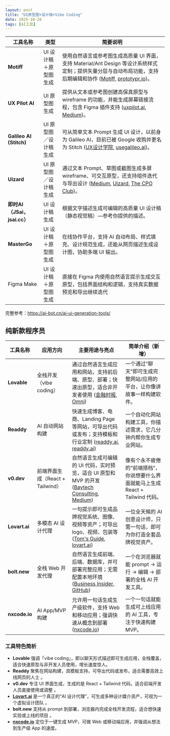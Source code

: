 ```yaml
---
layout: post
title: "UI原型图+设计稿+Vibe Coding"
date: 2025-10-28
tags: [AI工具]
---
```

| 工具名称 | 类型 | 简要说明 |
| --- | --- | --- |
| **Motiff** | UI 设计稿＋原型图生成 | 使用自然语言或参考图生成高质量 UI 界面，支持 Material/Ant Design 等设计系统样式定制；提供矢量分层与自动布局功能，支持后期编辑和协作 ([Motiff](https://motiff.com/ai?utm_source=chatgpt.com), [prototypr.io](https://prototypr.io/toolbox/motiff-ai?utm_source=chatgpt.com))。 |
| **UX Pilot AI** | UI 原型图生成 | 提供从文本或参考图创建高保真原型与 wireframe 的功能，并能生成屏幕链接流程，包含 Figma 插件支持 ([uxpilot.ai](https://uxpilot.ai/?utm_source=chatgpt.com), [Medium](https://medium.com/%40xinranma/i-tested-4-ai-tools-to-generate-ui-from-the-same-prompt-0d2113736cce?utm_source=chatgpt.com))。 |
| **Galileo AI (Stitch)** | UI 原型图／设计稿生成 | 可从简单文本 Prompt 生成 UI 设计，以前身为 Galileo AI，目前已被 Google 收购并更名为 Stitch ([UX设计学院](https://www.uxdesigninstitute.com/blog/the-top-8-ai-tools-for-ux/?utm_source=chatgpt.com), [usegalileo.ai](https://www.usegalileo.ai/?utm_source=chatgpt.com))。 |
| **Uizard** | UI 原型图／设计稿生成 | 通过文本 Prompt、草图或截图生成多屏 wireframe、可交互原型，还支持组件迭代与导出设计 ([Medium](https://medium.com/future-ux/i-reviewed-6-ai-powered-ui-tools-in-60-minutes-c304bff79181?utm_source=chatgpt.com), [Uizard](https://uizard.io/?utm_source=chatgpt.com), [The CPO Club](https://cpoclub.com/tools/best-ux-ai-tools/?utm_source=chatgpt.com))。 |
| **即时AI（JSai， jsai.cc）** | UI 设计稿生成 | 根据文字描述生成可编辑的高质量 UI 设计稿（静态视觉稿）—参考你提供的描述。 |
| **MasterGo** | UI 设计稿＋原型图生成 | 在线协作平台，支持 AI 自动布局、样式填充、设计规范生成，还能从网页描述生成设计图，协助多端 UI 输出。 |
| Figma Make | UI 设计稿＋原型图生成 | 直接在 Figma 内使用自然语言提示生成交互原型，包括界面结构和逻辑，支持真实数据预览和导出继续迭代  |

完整参考：https://ai-bot.cn/ai-ui-generation-tools/


## 纯新款程序员

| 工具名称 | 应用方向 | 主要用途与亮点 | 简单介绍（新增） |
| --- | --- | --- | --- |
| **Lovable** | 全栈开发（vibe coding） | 通过自然语言生成应用和网站，支持前后端、原型、部署；快速出原型，适合非开发者使用 ([金融时报](https://www.ft.com/content/01bc8e7e-6c45-4348-b89f-00e091149531?utm_source=chatgpt.com), [Omni](https://omni.se/a/lwGx63?utm_source=chatgpt.com)) | 一个通过“聊天”即可生成完整网站/应用的平台，让你像讲故事一样构建软件。 |
| **Readdy** | AI 自动网站构建 | 快速生成博客、电商、Landing Page 等网站，可导出代码或发布；支持模板和行业定制 ([readdy.ai](https://www.readdy.ai/?utm_source=chatgpt.com), [readdy.ai](https://readdy.ai/website-templates?utm_source=chatgpt.com)) | 一个自动化网站构建工具，你描述需求，它几分钟内帮你生成专业网站。 |
| **v0.dev** | 前端界面生成（React + Tailwind） | 自然语言生成可编辑的 UI 代码，实时预览，适合 UI 原型和 MVP 的开发 ([Baytech Consulting](https://www.baytechconsulting.com/blog/ai-ui-generator-how-businesses-can-leverage-vercels-v0-dev?utm_source=chatgpt.com), [Medium](https://medium.com/%40svdoever/v0-dev-tip-1-start-playing-316c31883a77?utm_source=chatgpt.com)) | 像有个永不疲倦的“前端搭档”，你说想要什么界面就能马上生成 React + Tailwind 代码。 |
| **Lovart.ai** | 多模态 AI 设计代理 | 一句提示即可生成品牌视觉系统、图像、视频等资产；可导出 logo、视频、包装等 ([Tom's Guide](https://www.tomsguide.com/ai/with-one-prompt-i-built-an-entire-brand-kit-in-an-hour-using-lovart?utm_source=chatgpt.com), [lovart.ai](https://www.lovart.ai/?utm_source=chatgpt.com)) | 一位全天候的 AI 创意设计师，只需一句话，即可为你打造全套品牌视觉资产。 |
| **bolt.new** | 全栈 Web 开发代理 | 自然语言生成前端、后端、数据库，并可部署完整应用；无需配置本地环境 ([Business Insider](https://www.businessinsider.com/stackblitz-bolt-silicon-valley-hottest-ai-coding-startup-nearly-died-2025-5?utm_source=chatgpt.com), [GitHub](https://github.com/stackblitz/bolt.new?utm_source=chatgpt.com)) | 一个在浏览器就能 prompt → 运行 → 编辑 → 部署的全栈 AI 开发工具。 |
| **nxcode.io** | AI App/MVP 构建 | 允许用一句话生成生产级软件，支持 Web 和移动应用；强调快速从概念到部署 ([nxcode.io](https://nxcode.io/?utm_source=chatgpt.com)) | 一个一句话就能生成可上线应用的 AI 工具，专注于快速构建 MVP。 |

### 工具特色简析

- **Lovable** 强调「vibe coding」，即以聊天形式描述即可生成应用，全栈覆盖，适合快速原型与非开发人员使用，增长速度惊人。
- **Readdy** 聚焦在网站构建，具模板支持，可导出代码或发布，适合需要高效上线网页的人士 。
- **v0.dev** 专注 UI 界面生成，生成的是 React + Tailwind 代码，适合前端开发人员直接使用或调整 。
- [**Lovart.ai**](http://lovart.ai/) 是一个真正的“AI 设计代理”，可生成多种设计媒介资产，可视为一个虚拟设计团队 。
- **bolt.new** 支持从 prompt 到部署，浏览器内完成全栈开发流程，适合想快速实验或上线的项目 。
- [**nxcode.io**](http://nxcode.io/) 定位于一键生成 MVP，可做 Web 或移动端应用，并强调从想法到生产级 App 的速度。


